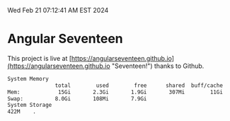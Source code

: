 Wed Feb 21 07:12:41 AM EST 2024

# Angular Seventeen


This project is live at [https://angularseventeen.github.io](https://angularseventeen.github.io "Seventeen!") thanks to Github.

```bash
System Memory
               total        used        free      shared  buff/cache   available
Mem:            15Gi       2.3Gi       1.9Gi       307Mi        11Gi        12Gi
Swap:          8.0Gi       108Mi       7.9Gi
System Storage
422M	.

